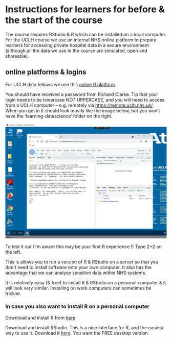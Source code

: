 # Instructions for learners for before & the start of the course 

The course requires RStudio & R which can be installed on a local computer. For the UCLH course we use an internal NHS online platform to prepare learners for accessing private hospital data in a secure environment (although all the data we use in the course are simulated, open and shareable). 

## online platforms & logins

For UCLH data fellows we use this [online R platform](http://uclvldddtaeas01.xuclh.nhs.uk:4433).

You should have received a password from Richard Clarke. Tip that your login needs to be lowercase NOT UPPERCASE, and you will need to access from a UCLH computer – e.g. remotely via https://remote.uclh.nhs.uk/. When you get in it should look mostly like the image below, but you won’t have the ‘learning-datascience’ folder on the right. 


![](../Images/RStudioServer.png)


To test it out (I’m aware this may be your first R experience !) 
Type 2+2 on the left.


This is allows you to run a version of R & RStudio on a server so that you don't need to install software onto your own computer. It also has the advantage that we can analyse sensitive data within NHS systems.

It is relatively easy (& free) to install R & RStudio on a personal computer & it will look very similar. Installing on work computers can sometimes be trickier.


### In case you also want to install R on a personal computer 

Download and install R from [here](https://cran.rstudio.com/)

Download and install RStudio. This is a nice interface for R, and the easiest way to use it. Download it [here](https://www.rstudio.com/products/rstudio/download/). You want the FREE desktop version.



  
